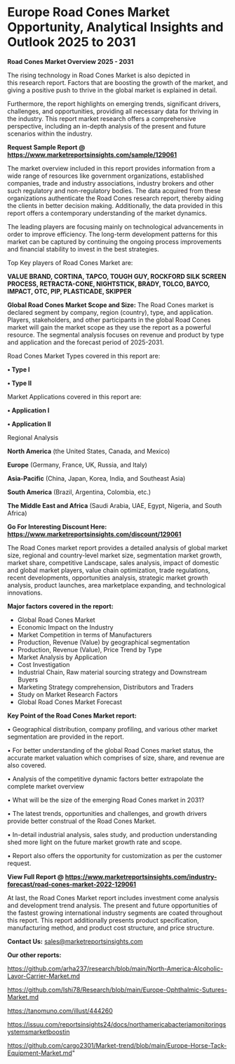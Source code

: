 # Europe Road Cones Market Opportunity, Analytical Insights and Outlook 2025 to 2031

<Strong> Road Cones Market Overview 2025 - 2031</strong>

The rising technology in Road Cones Market is also depicted in this research report. Factors that are boosting the growth of the market, and giving a positive push to thrive in the global market is explained in detail.

Furthermore, the report highlights on emerging trends, significant drivers, challenges, and opportunities, providing all necessary data for thriving in the industry. This report market research offers a comprehensive perspective, including an in-depth analysis of the present and future scenarios within the industry.

<strong>Request Sample Report @ <a href=https://www.marketreportsinsights.com/sample/129061>https://www.marketreportsinsights.com/sample/129061</a></strong>

The market overview included in this report provides information from a wide range of resources like government organizations, established companies, trade and industry associations, industry brokers and other such regulatory and non-regulatory bodies. The data acquired from these organizations authenticate the Road Cones research report, thereby aiding the clients in better decision making. Additionally, the data provided in this report offers a contemporary understanding of the market dynamics.

The leading players are focusing mainly on technological advancements in order to improve efficiency. The long-term development patterns for this market can be captured by continuing the ongoing process improvements and financial stability to invest in the best strategies.

Top Key players of Road Cones Market are:

<strong>VALUE BRAND, CORTINA, TAPCO, TOUGH GUY, ROCKFORD SILK SCREEN PROCESS, RETRACTA-CONE, NIGHTSTICK, BRADY, TOLCO, BAYCO, IMPACT, OTC, PIP, PLASTICADE, SKIPPER</strong>

<strong><b>Global Road Cones Market Scope and Size:</b></strong>
The Road Cones market is declared segment by company, region (country), type, and application. Players, stakeholders, and other participants in the global Road Cones market will gain the market scope as they use the report as a powerful resource. The segmental analysis focuses on revenue and product by type and application and the forecast period of 2025-2031.

Road Cones Market Types covered in this report are:

<strong>• Type I

• Type II</strong>

Market Applications covered in this report are:

<strong>• Application I

• Application II</strong> 

Regional Analysis

<strong>North America</strong> (the United States, Canada, and Mexico)

<strong>Europe</strong> (Germany, France, UK, Russia, and Italy)

<strong>Asia-Pacific</strong> (China, Japan, Korea, India, and Southeast Asia)

<strong>South America</strong> (Brazil, Argentina, Colombia, etc.)

<strong>The Middle East and Africa</strong> (Saudi Arabia, UAE, Egypt, Nigeria, and South Africa)

<strong>Go For Interesting Discount Here: <a href=https://www.marketreportsinsights.com/discount/129061>https://www.marketreportsinsights.com/discount/129061</a></strong>

The Road Cones market report provides a detailed analysis of global market size, regional and country-level market size, segmentation market growth, market share, competitive Landscape, sales analysis, impact of domestic and global market players, value chain optimization, trade regulations, recent developments, opportunities analysis, strategic market growth analysis, product launches, area marketplace expanding, and technological innovations.

<strong><b>Major factors covered in the report:</b></strong>
<ul>
  <li>Global Road Cones Market </li>
  <li>Economic Impact on the Industry</li>
  <li>Market Competition in terms of Manufacturers</li>
  <li>Production, Revenue (Value) by geographical segmentation</li>
  <li>Production, Revenue (Value), Price Trend by Type</li>
  <li>Market Analysis by Application</li>
  <li>Cost Investigation</li>
  <li>Industrial Chain, Raw material sourcing strategy and Downstream Buyers</li>
  <li>Marketing Strategy comprehension, Distributors and Traders</li>
  <li>Study on Market Research Factors</li>
  <li>Global Road Cones Market Forecast</li>
</ul>

<strong><b>Key Point of the Road Cones Market report:</b></strong>

• Geographical distribution, company profiling, and various other market segmentation are provided in the report.

• For better understanding of the global Road Cones market status, the accurate market valuation which comprises of size, share, and revenue are also covered.

• Analysis of the competitive dynamic factors better extrapolate the complete market overview

• What will be the size of the emerging Road Cones market in 2031?

• The latest trends, opportunities and challenges, and growth drivers provide better construal of the Road Cones Market.

• In-detail industrial analysis, sales study, and production understanding shed more light on the future market growth rate and scope.

• Report also offers the opportunity for customization as per the customer request.

<strong><b>View Full Report @ <a href=https://www.marketreportsinsights.com/industry-forecast/road-cones-market-2022-129061>https://www.marketreportsinsights.com/industry-forecast/road-cones-market-2022-129061</a></b></strong>


At last, the Road Cones Market report includes investment come analysis and development trend analysis. The present and future opportunities of the fastest growing international industry segments are coated throughout this report. This report additionally presents product specification, manufacturing method, and product cost structure, and price structure.

<strong>Contact Us:</strong>
sales@marketreportsinsights.com

<strong>Our other reports:</strong>

<a href=https://github.com/arha237/research/blob/main/North-America-Alcoholic-Lavor-Carrier-Market.md>https://github.com/arha237/research/blob/main/North-America-Alcoholic-Lavor-Carrier-Market.md</a>

<a href=https://github.com/Ishi78/Research/blob/main/Europe-Ophthalmic-Sutures-Market.md>https://github.com/Ishi78/Research/blob/main/Europe-Ophthalmic-Sutures-Market.md</a>

<a href=https://tanomuno.com/illust/444260>https://tanomuno.com/illust/444260</a>

<a href=https://issuu.com/reportsinsights24/docs/northamericabacteriamonitoringsystemsmarketboostin>https://issuu.com/reportsinsights24/docs/northamericabacteriamonitoringsystemsmarketboostin</a>

<a href=https://github.com/cargo2301/Market-trend/blob/main/Europe-Horse-Tack-Equipment-Market.md>https://github.com/cargo2301/Market-trend/blob/main/Europe-Horse-Tack-Equipment-Market.md</a>"
